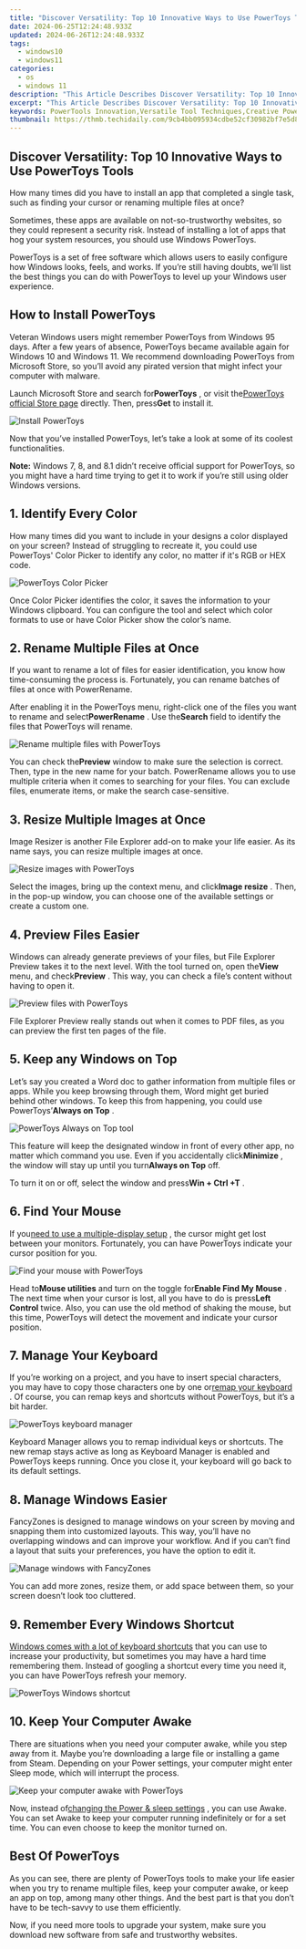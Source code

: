```yaml
---
title: "Discover Versatility: Top 10 Innovative Ways to Use PowerToys Tools"
date: 2024-06-25T12:24:48.933Z
updated: 2024-06-26T12:24:48.933Z
tags:
  - windows10
  - windows11
categories:
  - os
  - windows 11
description: "This Article Describes Discover Versatility: Top 10 Innovative Ways to Use PowerToys Tools"
excerpt: "This Article Describes Discover Versatility: Top 10 Innovative Ways to Use PowerToys Tools"
keywords: PowerTools Innovation,Versatile Tool Techniques,Creative PowerToys Usage,Top Tools Strategies,Innovative PowerTooling,PowerTools 10 Ways,Versatile Tools Guide
thumbnail: https://thmb.techidaily.com/9cb4bb095934cdbe52cf30982bf7e5d8440404211e93965b72d3f210e8935545.jpg
---
```


## Discover Versatility: Top 10 Innovative Ways to Use PowerToys Tools

 How many times did you have to install an app that completed a single task, such as finding your cursor or renaming multiple files at once?

 Sometimes, these apps are available on not-so-trustworthy websites, so they could represent a security risk. Instead of installing a lot of apps that hog your system resources, you should use Windows PowerToys.

 PowerToys is a set of free software which allows users to easily configure how Windows looks, feels, and works. If you’re still having doubts, we’ll list the best things you can do with PowerToys to level up your Windows user experience.

## How to Install PowerToys

 Veteran Windows users might remember PowerToys from Windows 95 days. After a few years of absence, PowerToys became available again for Windows 10 and Windows 11\. We recommend downloading PowerToys from Microsoft Store, so you’ll avoid any pirated version that might infect your computer with malware.

 Launch Microsoft Store and search for**PowerToys** , or visit the[PowerToys official Store page](https://apps.microsoft.com/store/detail/microsoft-powertoys/XP89DCGQ3K6VLD) directly. Then, press**Get** to install it.

![Install PowerToys](https://static1.makeuseofimages.com/wordpress/wp-content/uploads/2023/01/install-power-toys-1.jpg)

 Now that you’ve installed PowerToys, let’s take a look at some of its coolest functionalities.

**Note:** Windows 7, 8, and 8.1 didn’t receive official support for PowerToys, so you might have a hard time trying to get it to work if you’re still using older Windows versions.

## 1\. Identify Every Color

 How many times did you want to include in your designs a color displayed on your screen? Instead of struggling to recreate it, you could use PowerToys' Color Picker to identify any color, no matter if it's RGB or HEX code.

![PowerToys Color Picker](https://static1.makeuseofimages.com/wordpress/wp-content/uploads/2023/01/color-picker-1.jpg)

 Once Color Picker identifies the color, it saves the information to your Windows clipboard. You can configure the tool and select which color formats to use or have Color Picker show the color’s name.

## 2\. Rename Multiple Files at Once

 If you want to rename a lot of files for easier identification, you know how time-consuming the process is. Fortunately, you can rename batches of files at once with PowerRename.

 After enabling it in the PowerToys menu, right-click one of the files you want to rename and select**PowerRename** . Use the**Search** field to identify the files that PowerToys will rename.

![Rename multiple files with PowerToys](https://static1.makeuseofimages.com/wordpress/wp-content/uploads/2023/01/rename-files-1.jpg)

 You can check the**Preview** window to make sure the selection is correct. Then, type in the new name for your batch. PowerRename allows you to use multiple criteria when it comes to searching for your files. You can exclude files, enumerate items, or make the search case-sensitive.

## 3\. Resize Multiple Images at Once

 Image Resizer is another File Explorer add-on to make your life easier. As its name says, you can resize multiple images at once.

![Resize images with PowerToys](https://static1.makeuseofimages.com/wordpress/wp-content/uploads/2023/01/resize-images-1.jpg)

 Select the images, bring up the context menu, and click**Image resize** . Then, in the pop-up window, you can choose one of the available settings or create a custom one.

## 4\. Preview Files Easier

 Windows can already generate previews of your files, but File Explorer Preview takes it to the next level. With the tool turned on, open the**View** menu, and check**Preview** . This way, you can check a file’s content without having to open it.

![Preview files with PowerToys](https://static1.makeuseofimages.com/wordpress/wp-content/uploads/2023/01/preview-1.jpg)

 File Explorer Preview really stands out when it comes to PDF files, as you can preview the first ten pages of the file.

## 5\. Keep any Windows on Top

 Let’s say you created a Word doc to gather information from multiple files or apps. While you keep browsing through them, Word might get buried behind other windows. To keep this from happening, you could use PowerToys’**Always on Top** .

![PowerToys Always on Top tool](https://static1.makeuseofimages.com/wordpress/wp-content/uploads/2023/01/always-on-top-1.jpg)

 This feature will keep the designated window in front of every other app, no matter which command you use. Even if you accidentally click**Minimize** , the window will stay up until you turn**Always on Top** off.

 To turn it on or off, select the window and press**Win + Ctrl +T** .

## 6\. Find Your Mouse

 If you[need to use a multiple-display setup](https://www.makeuseof.com/how-to-set-up-dual-monitors/) , the cursor might get lost between your monitors. Fortunately, you can have PowerToys indicate your cursor position for you.

![Find your mouse with PowerToys](https://static1.makeuseofimages.com/wordpress/wp-content/uploads/2023/01/find-my-mouse-1.jpg)

 Head to**Mouse utilities** and turn on the toggle for**Enable Find My Mouse** . The next time when your cursor is lost, all you have to do is press**Left Control** twice. Also, you can use the old method of shaking the mouse, but this time, PowerToys will detect the movement and indicate your cursor position.

## 7\. Manage Your Keyboard

 If you’re working on a project, and you have to insert special characters, you may have to copy those characters one by one or[remap your keyboard](https://www.makeuseof.com/tag/missing-key-remap-fix-keyboard-layout/) . Of course, you can remap keys and shortcuts without PowerToys, but it’s a bit harder.

![PowerToys keyboard manager](https://static1.makeuseofimages.com/wordpress/wp-content/uploads/2023/01/keyboard-manager-1.jpg)

 Keyboard Manager allows you to remap individual keys or shortcuts. The new remap stays active as long as Keyboard Manager is enabled and PowerToys keeps running. Once you close it, your keyboard will go back to its default settings.

## 8\. Manage Windows Easier

 FancyZones is designed to manage windows on your screen by moving and snapping them into customized layouts. This way, you’ll have no overlapping windows and can improve your workflow. And if you can’t find a layout that suits your preferences, you have the option to edit it.

![Manage windows with FancyZones](https://static1.makeuseofimages.com/wordpress/wp-content/uploads/2023/01/fancy-zones-1-1.jpg)

 You can add more zones, resize them, or add space between them, so your screen doesn’t look too cluttered.

## 9\. Remember Every Windows Shortcut

[Windows comes with a lot of keyboard shortcuts](https://www.makeuseof.com/windows-11-keyboard-shortcuts/) that you can use to increase your productivity, but sometimes you may have a hard time remembering them. Instead of googling a shortcut every time you need it, you can have PowerToys refresh your memory.

![PowerToys Windows shortcut](https://static1.makeuseofimages.com/wordpress/wp-content/uploads/2023/01/windows-shortcut-1.jpg)

## 10\. Keep Your Computer Awake

 There are situations when you need your computer awake, while you step away from it. Maybe you’re downloading a large file or installing a game from Steam. Depending on your Power settings, your computer might enter Sleep mode, which will interrupt the process.

![Keep your computer awake with PowerToys](https://static1.makeuseofimages.com/wordpress/wp-content/uploads/2023/01/awake-1.jpg)

 Now, instead of[changing the Power & sleep settings](https://www.makeuseof.com/windows-11-change-power-plan/) , you can use Awake. You can set Awake to keep your computer running indefinitely or for a set time. You can even choose to keep the monitor turned on.

## Best Of PowerToys

 As you can see, there are plenty of PowerToys tools to make your life easier when you try to rename multiple files, keep your computer awake, or keep an app on top, among many other things. And the best part is that you don’t have to be tech-savvy to use them efficiently.

 Now, if you need more tools to upgrade your system, make sure you download new software from safe and trustworthy websites.


<ins class="adsbygoogle"
     style="display:block"
     data-ad-format="autorelaxed"
     data-ad-client="ca-pub-7571918770474297"
     data-ad-slot="1223367746"></ins>



<ins class="adsbygoogle"
     style="display:block"
     data-ad-client="ca-pub-7571918770474297"
     data-ad-slot="8358498916"
     data-ad-format="auto"
     data-full-width-responsive="true"></ins>


